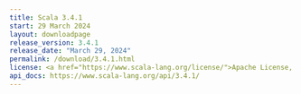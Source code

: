 ```yaml
---
title: Scala 3.4.1
start: 29 March 2024
layout: downloadpage
release_version: 3.4.1
release_date: "March 29, 2024"
permalink: /download/3.4.1.html
license: <a href="https://www.scala-lang.org/license/">Apache License, Version 2.0</a>
api_docs: https://www.scala-lang.org/api/3.4.1/
---
```

